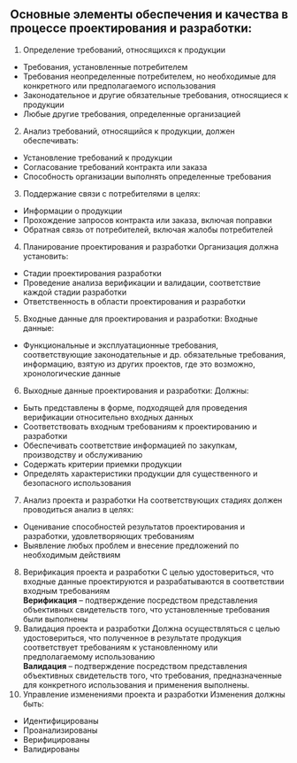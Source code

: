 ## Основные  элементы  обеспечения  и  качества  в  процессе  проектирования и разработки: 
1.  Определение требований, относящихся к продукции 
* Требования, установленные потребителем 
*  Требования  неопределенные  потребителем,  но  необходимые  для 
конкретного или предполагаемого использования 
*  Законодательное  и  другие  обязательные  требования,  относящиеся  к 
продукции 
* Любые другие требования, определенные организацией 
2.   Анализ требований, относящийся к продукции, должен обеспечивать: 
* Установление требований к продукции 
* Согласование требований контракта или заказа 
* Способность организации выполнять определенные требования 
3.   Поддержание связи с потребителями в целях: 
* Информации о продукции 
* Прохождение запросов контракта или заказа, включая поправки 
* Обратная связь от потребителей, включая жалобы потребителей 
4.   Планирование проектирования и разработки 
Организация должна установить: 
* Стадии проектирования разработки 
* Проведение анализа верификации и валидации, соответствие каждой стадии 
разработки 
* Ответственность в области проектирования и разработки 
5.  Входные данные для проектирования и разработки: 
Входные данные: 
*  Функциональные  и  эксплуатационные  требования,  соответствующие 
законодательные и др. обязательные требования, информацию, взятую из других 
проектов, где это возможно, хронологические данные 
6.   Выходные данные проектирования и разработки: 
Должны: 
* Быть представлены в форме, подходящей для проведения верификации 
относительно входных данных 
* Соответствовать входным требованиям к проектированию и разработки 
* Обеспечивать соответствие информацией по закупкам, производству и обслуживанию 
* Содержать критерии приемки продукции 
* Определять характеристики продукции для существенного и безопасного 
использования 
7.   Анализ проекта и разработки 
На соответствующих стадиях должен проводиться анализ в целях: 
*  Оценивание  способностей  результатов  проектирования  и  разработки, 
удовлетворяющих требованиям 
* Выявление любых проблем и внесение предложений по необходимым 
действиям 
8.   Верификация проекта и разработки 
С целью удостовериться, что входные данные проектируются и разрабатываются 
в соответствии входным требованиям 
<br> **Верификация**  –  подтверждение  посредством  представления  объективных 
свидетельств того, что установленные требования были выполнены 
9.   Валидация проекта и разработки 
Должна осуществляться с целью удостовериться, что полученное в результате 
продукция соответствует требованиям к установленному или предполагаемому 
использованию 
<br> **Валидация**  –  подтверждение  посредством  представления  объективных 
свидетельств  того,  что  требования,  предназначенные  для  конкретного 
использования и применения выполнены. 
10.  Управление изменениями проекта и разработки 
Изменения должны быть: 
* Идентифицированы 
* Проанализированы 
* Верифицированы 
* Валидированы 
